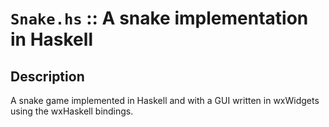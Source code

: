 `Snake.hs` :: A snake implementation in Haskell
===============================================

Description
-----------

A snake game implemented in Haskell and with a GUI written in wxWidgets using
the wxHaskell bindings.

